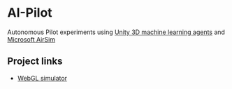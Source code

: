 # AI-Pilot

Autonomous Pilot experiments using [Unity 3D machine learning agents](https://github.com/Unity-Technologies/ml-agents) and [Microsoft AirSim](https://github.com/Microsoft/AirSim)

## Project links
* [WebGL simulator](https://secure.btech.software/repo/releases/ai-pilot/)

